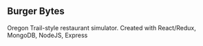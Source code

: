 ## Burger Bytes
Oregon Trail-style restaurant simulator. Created with React/Redux, MongoDB, NodeJS, Express



